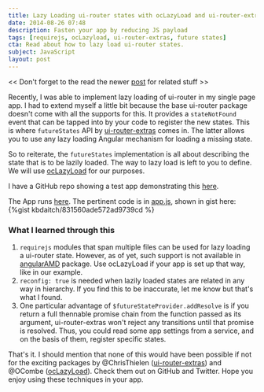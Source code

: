 ```yaml
---
title: Lazy Loading ui-router states with ocLazyLoad and ui-router-extras futureStates
date: 2014-08-26 07:48
description: Fasten your app by reducing JS payload
tags: [requirejs, ocLazyload, ui-router-extras, future states]
cta: Read about how to lazy load ui-router states.
subject: JavaScript
layout: post
---
```


<< Don't forget to the read the newer [post](http://bardo.io/2014/10/13/ng-deferred-bootstrap-like-with-oclazyload) for related stuff >>

Recently, I was able to implement lazy loading of ui-router in my single page app. I had to extend myself a little bit because
the base ui-router package doesn't come with all the supports for this. It provides a `stateNotFound` event
that can be tapped into by your code to register the new states. This is where `futureStates` API by [ui-router-extras](https://github.com/christopherthielen/ui-router-extras) comes in. The latter
allows you to use any lazy loading Angular mechanism for loading a missing state. 

So to reiterate, the `futureStates` implementation is all about describing the state that is to be lazily loaded. The way to lazy load is left to you to define. We will use [ocLazyLoad](https://github.com/ocombe/ocLazyLoad) for our purposes.

I have a GitHub repo showing a test app demonstrating this [here](https://github.com/kbdaitch/ui-router-lazy-example).

The App runs [here](http://bardo.io/ui-router-lazy-example/app). The pertinent code is in [app.js](https://github.com/kbdaitch/ui-router-lazy-example/blob/master/app/js/app.js), shown in gist here:
{%gist kbdaitch/831560ade572ad9739cd %}

### What I learned through this ###
1. `requirejs` modules that span multiple files can be used for lazy loading a ui-router state. However, as of yet, such
support is not available in [angularAMD](https://github.com/marcoslin/angularAMD) package. Use ocLazyLoad if your app is set up
that way, like in our example.
2. `reconfig: true` is needed when lazily loaded states are related in any way in hierarchy. If you find this to be inaccurate, let me know
but that's what I found.
3. One particular advantage of `$futureStateProvider.addResolve` is if you return a full thennable promise chain from the function
passed as its argument, ui-router-extras won't reject any transitions until that promise is resolved. Thus, you could read some app
settings from a service, and on the basis of them, register specific states.

That's it. I should mention that none of this would have been possible if not for the exciting packages by @ChrisThielen 
([ui-router-extras](https://github.com/christopherthielen/ui-router-extras)) and @OCombe ([ocLazyLoad](https://github.com/ocombe/ocLazyLoad)). Check them out on GitHub and Twitter. Hope you enjoy using these techniques in your app.


